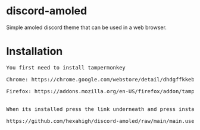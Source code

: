 # discord-amoled
Simple amoled discord theme that can be used in a web browser.

# Installation
<pre>
You first need to install tampermonkey

Chrome: https://chrome.google.com/webstore/detail/dhdgffkkebhmkfjojejmpbldmpobfkfo/

Firefox: https://addons.mozilla.org/en-US/firefox/addon/tampermonkey/
  

When its installed press the link underneath and press install.

https://github.com/hexahigh/discord-amoled/raw/main/main.user.js
</pre>
